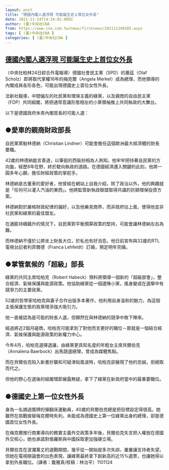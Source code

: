 ```yaml
---
layout: post
title: "德國內閣人選浮現 可能誕生史上首位女外長"
date: 2021-11-24T14:34:02.000Z
author: (臺)中央社CNA
from: https://www.cna.com.tw/news/firstnews/202111240385.aspx
tags: [ (臺)中央社CNA ]
categories: [ (臺)中央社CNA ]
---
```

<!--1637764442000-->
[德國內閣人選浮現 可能誕生史上首位女外長](https://www.cna.com.tw/news/firstnews/202111240385.aspx)
------

<div>
<div></div><div><p>（中央社柏林24日綜合外電報導）德國社會民主黨（SPD）的蕭茲（Olaf Scholz）即將取代掌權16年的梅克爾（Angela Merkel）成為總理，而他領導的內閣成員各形各色，可能出現德國史上首位女性外長。</p><p>法新社報導，中間偏左的社民黨和環保主義的綠黨，以及親商的自由民主黨（FDP）共同組閣，將把通常意識形態相左的小黨領袖推上共同執政的大舞台。</p><p>以下是德國政府未來內閣首長的可能人選：</p><h2>●愛車的親商財政部長</h2><p>自民黨黨魁林德納（Christian Lindner）可能會擔任這個歐洲最大經濟體的財長要職。</p><p>42歲的林德納能言善道，以筆挺的西裝扮相為人熟知。他牢牢把持著自民黨的方向盤，經歷8年在野，終於駛向執政的道路。在德國經濟邁入關鍵的此刻，他將一圓多年心願，擔任財經政策的掌舵手。</p><p>林德納是古董車的愛好者，他曾經在網站上自我介紹，除了政治以外，他的興趣就是「任何可以灌入汽油的東西」。他將監管新執政聯盟取得共識的巨額環保投資方案。</p><p>林德納對於嚴格財政紀律的偏好，以及他樂見商界，而非政府佔上風，使得他並非社民黨和綠黨的最佳盟友。</p><p>在通膨持續飆升的情況下，自民黨對平衡預算政策的堅持，可能會讓林德納左右為難。</p><p>而林德納不僅於公將坐上財長大位，於私也有好消息。他日前宣布與32歲的RTL電視台記者利菲爾德（Franca Lehfeldt）訂婚，預定明年完婚。</p><h2>●掌管氣候的「超級」部長</h2><p>綠黨的共同主席哈柏克（Robert Habeck）預料將領導一個新的「超級部會」，整合經濟、氣候保護與能源政策。他協助綠黨從一個邊陲小黨，搖身變成在選舉中有競爭力的主要政黨。</p><p>52歲的哲學家哈柏克與妻子合作出版多本著作，他利用自身溫和的魅力，為這個主張保護生態的政黨增添強大吸引力。</p><p>他一直被認為是可能的財長人選，但顯然在與林德納的競爭中敗下陣來。</p><p>經過將近2個月磋商，哈柏克可能拿到了對他而言更好的職位－那就是一個結合經濟、氣候保護與能源政策的新權力中心。</p><p>今年4月，哈柏克選擇退讓，由綠黨更具知名度的年輕女主席貝爾伯克（Annalena Baerbock）出馬競選總理，曾成為媒體焦點。</p><p>而在貝爾伯克陷入新書抄襲和可疑津貼風波時，哈柏克卻展現了他的忠誠，拒絕取而代之。</p><p>但他的野心在選後的組閣環節展露無疑，拿下了綠黨在新政府當中的最重要職位。</p><h2>●德國史上第一位女性外長</h2><p>身為一名摘過獎牌的彈翻床運動員，40歲的貝爾伯克總是把目標設定得很高。她雖然在挑戰接替梅克爾時失利，未能成為德國史上第一位綠黨出身的總理，卻是德國首位女性外長。</p><p>在梅克爾推行商業導向的務實主義外交政策多年後，貝爾伯克矢言把人權放在德國外交核心，她也承諾對俄羅斯與中國採取更加強硬立場。</p><p>貝爾伯克在波瀾萬丈的選戰期間，幾乎從一開始就多次失誤，屢屢讓支持者失望。但她在電視辯論會的出色表現，讓綠黨最終拿下創新高的近15%選票，也讓她得以拿到外長職位。（譯者：戴雅真/核稿：林治平）1101124</p></div>
</div>
